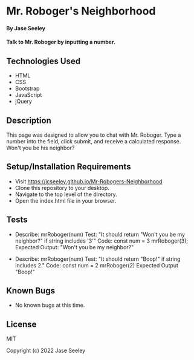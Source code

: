 # Mr. Roboger's Neighborhood

#### By Jase Seeley

#### Talk to Mr. Roboger by inputting a number. 

## Technologies Used

* HTML
* CSS
* Bootstrap
* JavaScript
* jQuery

## Description

This page was designed to allow you to chat with Mr. Roboger. Type a number into the field, click submit, and receive a calculated response. Won't you be his neighbor? 

## Setup/Installation Requirements

* Visit https://jcseeley.github.io/Mr-Robogers-Neighborhood
* Clone this repository to your desktop.
* Navigate to the top level of the directory.
* Open the index.html file in your browser.

## Tests

- Describe: mrRoboger(num)
Test: "It should return "Won't you be my neighbor?" if string includes '3'"
Code: 
const num = 3
mrRoboger(3);
Expected Output: "Won't you be my neighbor?"


- Describe: mrRoboger(num)
Test: "It should return "Boop!" if string includes 2."
Code:
const num = 2
mrRoboger(2)
Expected Output "Boop!"


## Known Bugs

* No known bugs at this time.

## License

MIT

Copyright (c) 2022 Jase Seeley
